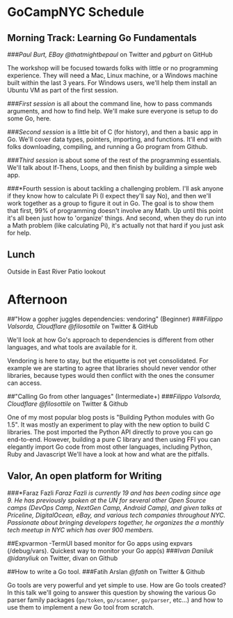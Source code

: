 # GoCampNYC Schedule

## Morning Track: Learning Go Fundamentals
###*Paul Burt, EBay*
_@thatmightbepaul_ on Twitter and _pgburt_ on GitHub

The workshop will be focused towards folks with little or no programming experience. They will need a Mac, Linux machine, or a Windows machine built within the last 3 years. For Windows users, we'll help them install an Ubuntu VM as part of the first session.

###*First session* 
is all about the command line, how to pass commands arguments, and how to find help. We'll make sure everyone is setup to do some Go, here.

###*Second session* 
is a little bit of C (for history), and then a basic app in Go. We'll cover data types, pointers, importing, and functions. It'll end with folks downloading, compiling, and running a Go program from Github.

###*Third session* 
is about some of the rest of the programming essentials. We'll talk about If-Thens, Loops, and then finish by building a simple web app.

###*Fourth session
is about tackling a challenging problem. I'll ask anyone if they know how to calculate Pi (I expect they'll say No), and then we'll work together as a group to figure it out in Go. The goal is to show them that first, 99% of programming doesn't involve any Math. Up until this point it's all been just how to 'organize' things. And second, when they do run into a Math problem (like calculating Pi), it's actually not that hard if you just ask for help.

## Lunch

Outside in East River Patio lookout

# Afternoon

##"How a gopher juggles dependencies: vendoring" (Beginner)
###*Filippo Valsorda, Cloudflare*
_@filosottile_ on Twitter & GitHub

We'll look at how Go's approach to dependencies is different from other
languages, and what tools are available for it.

Vendoring is here to stay, but the etiquette is not yet consolidated.
For example we are starting to agree that libraries should never vendor
other libraries, because types would then conflict with the ones the
consumer can access.

##"Calling Go from other languages" (Intermediate+)
###*Filippo Valsorda, Cloudflare*
_@filosottile_ on Twitter & Github

One of my most popular blog posts is "Building Python modules with Go
1.5". It was mostly an experiment to play with the new option to build C
libraries. The post imported the Python API directly to prove you can go
end-to-end. However, building a pure C library and then using FFI you
can elegantly import Go code from most other languages, including
Python, Ruby and Javascript We'll have a look at how and what are the
pitfalls.

## Valor, An open platform for Writing
###*Faraz Fazli
_Faraz Fazli is currently 19 and has been coding since age 9. He has previously spoken at the UN for several other Open Source camps (DevOps Camp, NextGen Camp, Android Camp), and given talks at Priceline, DigitalOcean, eBay, and various tech companies throughout NYC. Passionate about bringing developers together, he organizes the a monthly tech meetup in NYC which has over 900 members._

##Expvarmon -TermUI based monitor for Go apps using expvars (/debug/vars). Quickest way to monitor your Go app(s)
###*Ivan Daniluk*
_@idanyliuk_ on Twitter, divan on Github

##How to write a Go tool. 
###Fatih Arslan
_@fatih_ on Twitter & Github

Go tools are very powerful and yet simple to use. How are Go tools created? In this talk we'll going to answer this question by showing the various Go parser family packages (`go/token`, `go/scanner`, `go/parser`, etc...) and how to use them to implement a new Go tool from scratch.
